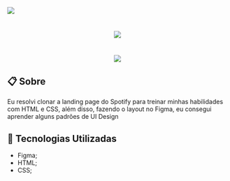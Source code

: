 [<img src="https://img.shields.io/badge/Demo-Spotify%20Clone-%231ED760" />](https://mateusmaranhao.github.io/spotify-clone/)

<h1 align="center">
	<img src="https://ik.imagekit.io/ynow9fnvd0r/spotify-logo_noO_KA1pT.svg?ik-sdk-version=javascript-1.4.3&updatedAt=1643412356210"/>
</h1>
<h1 align="center">
	<img src="https://ik.imagekit.io/ynow9fnvd0r/spotify_qtN0l-slSvk.jpg?ik-sdk-version=javascript-1.4.3&updatedAt=1643412402749"/>
</h1>

## 📋 Sobre

Eu resolvi clonar a landing page do Spotify para treinar minhas habilidades com HTML e CSS, além disso, fazendo o layout no Figma, eu consegui aprender alguns padrões de UI Design 


## 🚀 Tecnologias Utilizadas
* Figma;
* HTML;
* CSS;
